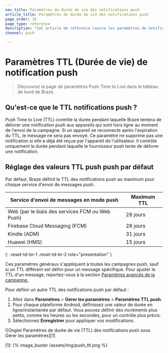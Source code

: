 ```yaml
---
nav_title: Paramètres de durée de vie des notifications push
article_title: Paramètres de durée de vie des notifications push
page_order: 16
page_type: reference
description: "Cet article de référence couvre les paramètres de notification Push Time to Live (TTL, durée de vie) du tableau de bord de Braze."
channel: push

---
```


# Paramètres TTL (Durée de vie) de notification push

> Découvrez la page de paramètres Push Time to Live dans le tableau de bord de Braze.

## Qu'est-ce que le TTL notifications push ?

Push Time to Live (TTL) contrôle la durée pendant laquelle Braze tentera de délivrer une notification push aux appareils qui sont hors ligne au moment de l'envoi de la campagne. Si un appareil se reconnecte après l'expiration du TTL, le message ne sera pas envoyé. Ce paramètre ne supprime pas une notification si elle a déjà été reçue par l'appareil de l'utilisateur. Il contrôle uniquement la durée pendant laquelle le fournisseur push tente de délivrer une notification.

## Réglage des valeurs TTL push push par défaut

Par défaut, Braze définit le TTL des notifications push au maximum pour chaque service d'envoi de messages push. 

| Service d'envoi de messages en mode push | Maximum TTL |
| --- | --- |
| Web (par le biais des services FCM ou Web Push) | 28 jours |
| Firebase Cloud Messaging (FCM) | 28 jours |
| Kindle (ADM) | 31 jours |
| Huawei (HMS) | 15 jours |
{: .reset-td-br-1 .reset-td-br-2 role="presentation" }

Ces paramètres généraux s'appliquent à toutes les campagnes push, sauf si un TTL différent est défini pour un message spécifique. Pour ajuster le TTL d'un message, reportez-vous à la section [Paramètres avancés de la campagne.]({{site.baseurl}}/user_guide/message_building_by_channel/push/android/advanced_campaign_settings/#ttl)

Pour définir un autre TTL des notifications push par défaut :

1. Allez dans **Paramètres** > **Gérer les paramètres** > **Paramètres TTL push**.
2. Pour chaque plateforme Android, définissez une valeur de durée en ligne/instantanée par défaut. Vous pouvez définir des incréments plus petits, comme les heures ou les secondes, pour un contrôle plus précis.
3. Sélectionnez **Enregistrer** pour appliquer vos modifications.

![Onglet Paramètres de durée de vie (TTL) des notifications push sous Gérer les paramètres][1]


[1]: {% image_buster /assets/img/push_ttl.png %}
